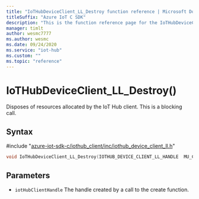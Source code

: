 ```yaml
---                             
title: "IoTHubDeviceClient_LL_Destroy function reference | Microsoft Docs" 
titleSuffix: "Azure IoT C SDK"            
description: "This is the function reference page for the IoTHubDeviceClient_LL_Destroy() function in the Azure IoT C SDK. This SDK is used with Azure IoT Hub and Azure IoT Hub Device Provisioning Service"            
manager: timlt                 
author: wesmc7777              
ms.author: wesmc               
ms.date: 09/24/2020                    
ms.service: "iot-hub"             
ms.custom: ""                
ms.topic: "reference"        
---                            
```


# IoTHubDeviceClient_LL_Destroy()

Disposes of resources allocated by the IoT Hub client. This is a blocking call.

## Syntax

\#include "[azure-iot-sdk-c/iothub_client/inc/iothub_device_client_ll.h](../iothub-device-client-ll-h.md)"  
```C
void IoTHubDeviceClient_LL_Destroy(IOTHUB_DEVICE_CLIENT_LL_HANDLE  MU_C2);
```

## Parameters
* `iotHubClientHandle` The handle created by a call to the create function.

